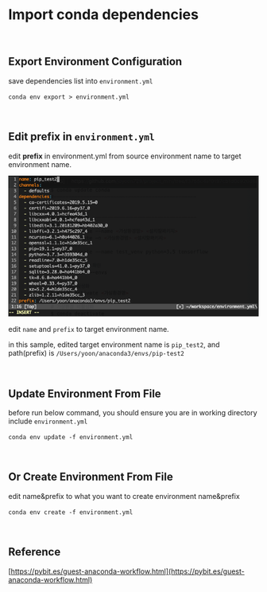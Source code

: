 # Import conda dependencies

<br>

## Export Environment Configuration

save dependencies list into `environment.yml`

`conda env export > environment.yml`

<br>

## Edit prefix in `environment.yml`

edit **prefix** in environment.yml from source environment name to target environment name.

![](./images/edit_prefix.png)

edit `name` and `prefix` to target environment name.

in this sample, edited target environment name is `pip_test2`, and path(prefix) is `/Users/yoon/anaconda3/envs/pip-test2`

<br>

## Update Environment From File

before run below command, you should ensure you are in working directory include `environment.yml`

`conda env update -f environment.yml`

<br>

## Or Create Environment From File

edit name&prefix to what you want to create environment name&prefix

`conda env create -f environment.yml`

<br>

## Reference

[https://pybit.es/guest-anaconda-workflow.html](https://pybit.es/guest-anaconda-workflow.html)

<br>





